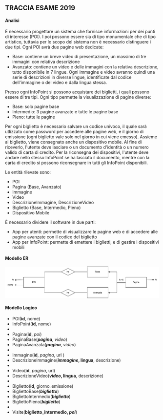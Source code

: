 ## TRACCIA ESAME 2019

#### Analisi

È necessario progettare un sistema che fornisce informazioni per dei punti di interesse (POI).
I poi possono essere sia di tipo monumentale che di tipo artistico, tuttavia per lo scopo del sistema non è necessario
distinguere i due tipi. Ogni POI avrà due pagine web dedicate:

- Base: contiene un breve video di presentazione, un massimo di tre immagini con relativa descrizione
- Avanzato: contiene un video e delle immagini con la relativa descrizione, tutto disponibile in 7 lingue. Ogni
  immagine e video avranno quindi una serie di descrizioni in diverse lingue, identificate dal codice dell'immagine o
  del video e dalla lingua stessa.

Presso ogni InfoPoint si possono acquistare dei biglietti, i quali possono essere di tre tipi.
Ogni tipo permette la visualizzazione di pagine diverse:

- Base: solo pagine base
- Intermedio: 3 pagine avanzate e tutte le pagine base
- Pieno: tutte le pagine

Per ogni biglietto è necessario salvare un codice univoco, il quale sarà utlizzato come password per accedere alle
pagine web, e il giorno di emissione (ogni biglietto vale solo nel giorno in cui viene emesso).
Assieme al biglietto, viene consegnato anche un dispositivo mobile. Al fine di riceverlo, l'utente deve lasciare o un
documento d'identità o un numero valido di carta di credito. Per la riconsegna dei dispositivi, l'utente deve andare
nello stesso InfoPoint se ha lasciato il documento, mentre con la carta di credito si possono riconsegnare in tutti
gli InfoPoint disponibili.

Le entità rilevate sono:

- POI
- Pagina (Base, Avanzato)
- Immagine
- Video
- DescrizioneImmagine, DescrizioneVideo
- Biglietto (Base, Intermedio, Pieno)
- Dispositivo Mobile

È necessario dividere il software in due parti:

- App per utenti: permette di visualizzare le pagine web e di accedere alle pagine avanzate con il codice del biglietto
- App per InfoPoint: permette di emettere i biglietti, e di gestire i dispositivi mobili

#### Modello ER

![Immagine modello ER](./db/modello_er.png)

#### Modello Logico

- POI(**id**, nome)
- InfoPoint(**id**, nome)
-
- Pagina(**id**, _poi_)
- PaginaBase(**_pagina_**, _video_)
- PaginaAvanzata(**_pagina_**, _video_)
-
- Immagine(**id**, _pagina_, url )
- DescrizioneImmagine(**_immagine_, lingua**, descrizione)
-
- Video(**id**, _pagina_, url)
- DescrizioneVideo(**_video_, lingua**, descrizione)
-
- Biglietto(**id**, giorno_emissione)
- BigliettoBase(**_biglietto_**)
- BigliettoIntermedio(**_biglietto_**)
- BigliettoPieno(**_biglietto_**)
-
- Visite(**biglietto_intermedio, _poi_**)